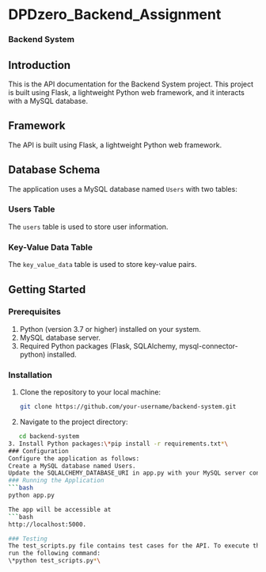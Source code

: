 # DPDzero_Backend_Assignment
### Backend System
## Introduction
This is the API documentation for the Backend System project. This project is built using Flask, a lightweight Python web framework, and it interacts with a MySQL database.

## Framework
The API is built using Flask, a lightweight Python web framework.

## Database Schema
The application uses a MySQL database named `Users` with two tables:
### Users Table
The `users` table is used to store user information.
### Key-Value Data Table
The `key_value_data` table is used to store key-value pairs.
## Getting Started

### Prerequisites
1. Python (version 3.7 or higher) installed on your system.
2. MySQL database server.
3. Required Python packages (Flask, SQLAlchemy, mysql-connector-python) installed.

### Installation
1. Clone the repository to your local machine:

   ```bash
   git clone https://github.com/your-username/backend-system.git

2. Navigate to the project directory:
 ```bash
    cd backend-system
3. Install Python packages:\*pip install -r requirements.txt*\
### Configuration
Configure the application as follows:
Create a MySQL database named Users.
Update the SQLALCHEMY_DATABASE_URI in app.py with your MySQL server configuration, including username, password, host, port, and the database name.
### Running the Application
 ```bash
python app.py

The app will be accessible at  
 ```bash 
http://localhost:5000.

### Testing
The test_scripts.py file contains test cases for the API. To execute the tests, 
run the following command:
 \*python test_scripts.py*\


